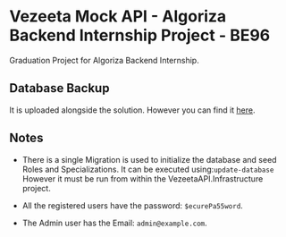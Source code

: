 # Vezeeta Mock API - Algoriza Backend Internship Project - BE96

Graduation Project for Algoriza Backend Internship.

## Database Backup

It is uploaded alongside the solution. However you can find it [here](https://drive.google.com/file/d/1Dn6INes0FK-FuqmFGmh1mdV7w9FIjJ3a/view?usp=sharing).

## Notes

- There is a single Migration is used to initialize the database and seed Roles and Specializations.
It can be executed using:`update-database` However it must be run from within the VezeetaAPI.Infrastructure project.

- All the registered users have the password: `$ecurePa55word`.

- The Admin user has the Email: `admin@example.com`.